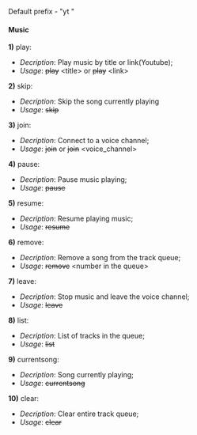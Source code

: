 
Default prefix - "yt "
 
#### Music

**1)** play:
- _Decription_: Play music by title or link(Youtube);
- _Usage_: ~~play~~ \<title\> or ~~play~~ \<link\>

**2)** skip:
- _Decription_: Skip the song currently playing
- _Usage_: ~~skip~~

**3)** join:
- _Decription_: Connect to a voice channel;
- _Usage_: ~~join~~ or ~~join~~ \<voice_channel\>

**4)** pause:
- _Decription_: Pause music playing;
- _Usage_: ~~pause~~

**5)** resume:
- _Decription_: Resume playing music;
- _Usage_: ~~resume~~

**6)** remove:
- _Decription_: Remove a song from the track queue;
- _Usage_: ~~remove~~ \<number in the queue\>

**7)** leave:
- _Decription_: Stop music and leave the voice channel;
- _Usage_: ~~leave~~

**8)** list:
- _Decription_: List of tracks in the queue;
- _Usage_: ~~list~~

**9)** currentsong:
- _Decription_: Song currently playing;
- _Usage_: ~~currentsong~~

**10)** clear:
- _Decription_: Clear entire track queue;
- _Usage_: ~~clear~~